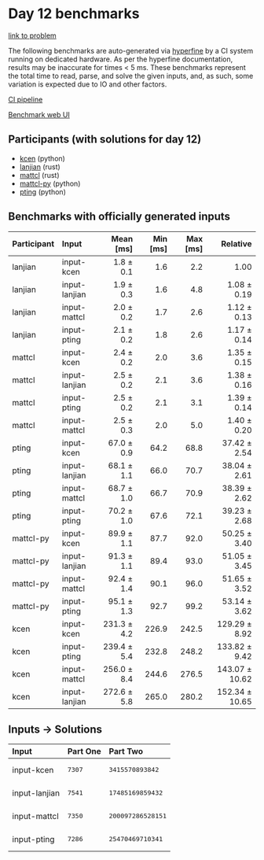 # Day 12 benchmarks

[link to problem](https://adventofcode.com/2023/day/12)

The following benchmarks are auto-generated via
[hyperfine](https://github.com/sharkdp/hyperfine) by a CI system running on
dedicated hardware. As per the hyperfine documentation, results may be
inaccurate for times < 5 ms. These benchmarks represent the total time to read,
parse, and solve the given inputs, and, as such, some variation is expected due
to IO and other factors.

[CI pipeline](http://ci.papercode.net:8080/teams/main/pipelines/aoc2023)

[Benchmark web UI](https://aoc.ancalagon.black)


## Participants (with solutions for day 12)

- [kcen](https://github.com/kcen/aoc2023) (python)
- [lanjian](https://github.com/lanjian/aoc-2023) (rust)
- [mattcl](https://github.com/mattcl/aoc2023) (rust)
- [mattcl-py](https://github.com/mattcl/aoc2023-py) (python)
- [pting](https://github.com/pting/aoc2023) (python)


## Benchmarks with officially generated inputs

| Participant | Input | Mean [ms] | Min [ms] | Max [ms] | Relative |
|:---|:---|---:|---:|---:|---:|
| lanjian | input-kcen | 1.8 ± 0.1 | 1.6 | 2.2 | 1.00 |
| lanjian | input-lanjian | 1.9 ± 0.3 | 1.6 | 4.8 | 1.08 ± 0.19 |
| lanjian | input-mattcl | 2.0 ± 0.2 | 1.7 | 2.6 | 1.12 ± 0.13 |
| lanjian | input-pting | 2.1 ± 0.2 | 1.8 | 2.6 | 1.17 ± 0.14 |
| mattcl | input-kcen | 2.4 ± 0.2 | 2.0 | 3.6 | 1.35 ± 0.15 |
| mattcl | input-lanjian | 2.5 ± 0.2 | 2.1 | 3.6 | 1.38 ± 0.16 |
| mattcl | input-pting | 2.5 ± 0.2 | 2.1 | 3.1 | 1.39 ± 0.14 |
| mattcl | input-mattcl | 2.5 ± 0.3 | 2.0 | 5.0 | 1.40 ± 0.20 |
| pting | input-kcen | 67.0 ± 0.9 | 64.2 | 68.8 | 37.42 ± 2.54 |
| pting | input-lanjian | 68.1 ± 1.1 | 66.0 | 70.7 | 38.04 ± 2.61 |
| pting | input-mattcl | 68.7 ± 1.0 | 66.7 | 70.9 | 38.39 ± 2.62 |
| pting | input-pting | 70.2 ± 1.0 | 67.6 | 72.1 | 39.23 ± 2.68 |
| mattcl-py | input-kcen | 89.9 ± 1.1 | 87.7 | 92.0 | 50.25 ± 3.40 |
| mattcl-py | input-lanjian | 91.3 ± 1.1 | 89.4 | 93.0 | 51.05 ± 3.45 |
| mattcl-py | input-mattcl | 92.4 ± 1.4 | 90.1 | 96.0 | 51.65 ± 3.52 |
| mattcl-py | input-pting | 95.1 ± 1.3 | 92.7 | 99.2 | 53.14 ± 3.62 |
| kcen | input-kcen | 231.3 ± 4.2 | 226.9 | 242.5 | 129.29 ± 8.92 |
| kcen | input-pting | 239.4 ± 5.4 | 232.8 | 248.2 | 133.82 ± 9.42 |
| kcen | input-mattcl | 256.0 ± 8.4 | 244.6 | 276.5 | 143.07 ± 10.62 |
| kcen | input-lanjian | 272.6 ± 5.8 | 265.0 | 280.2 | 152.34 ± 10.65 |


## Inputs -> Solutions

| Input | Part One | Part Two |
|:---|:---|:---|
|input-kcen|<pre>7307</pre>|<pre>3415570893842</pre>|
|input-lanjian|<pre>7541</pre>|<pre>17485169859432</pre>|
|input-mattcl|<pre>7350</pre>|<pre>200097286528151</pre>|
|input-pting|<pre>7286</pre>|<pre>25470469710341</pre>|